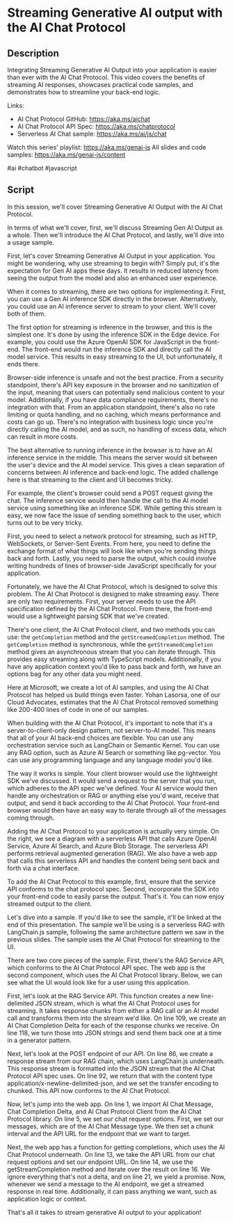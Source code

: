 # Streaming Generative AI output with the AI Chat Protocol 

## Description

Integrating Streaming Generative AI Output into your application is easier than ever with the AI Chat Protocol. This video covers the benefits of streaming AI responses, showcases practical code samples, and demonstrates how to streamline your back-end logic.

Links:
- AI Chat Protocol GitHub: https://aka.ms/aichat
- AI Chat Protocol API Spec: https://aka.ms/chatprotocol
- Serverless AI Chat sample: https://aka.ms/ai/js/chat

Watch this series' playlist: https://aka.ms/genai-js
All slides and code samples: https://aka.ms/genai-js/content

#ai #chatbot #javascript

## Script

In this session, we'll cover Streaming Generative AI Output with the AI Chat Protocol.

In terms of what we'll cover, first, we'll discuss Streaming Gen AI Output as a whole. Then we'll introduce the AI Chat Protocol, and lastly, we'll dive into a usage sample.

First, let's cover Streaming Generative AI Output in your application. You might be wondering, why use streaming to begin with? Simply put, it's the expectation for Gen AI apps these days. It results in reduced latency from seeing the output from the model and also an enhanced user experience.

When it comes to streaming, there are two options for implementing it. First, you can use a Gen AI inference SDK directly in the browser. Alternatively, you could use an AI inference server to stream to your client. We'll cover both of them.

The first option for streaming is inference in the browser, and this is the simplest one. It's done by using the inference SDK in the Edge device. For example, you could use the Azure OpenAI SDK for JavaScript in the front-end. The front-end would run the inference SDK and directly call the AI model service. This results in easy streaming to the UI, but unfortunately, it ends there.

Browser-side inference is unsafe and not the best practice. From a security standpoint, there's API key exposure in the browser and no sanitization of the input, meaning that users can potentially send malicious content to your model. Additionally, if you have data compliance requirements, there's no integration with that. From an application standpoint, there's also no rate limiting or quota handling, and no caching, which means performance and costs can go up. There's no integration with business logic since you're directly calling the AI model, and as such, no handling of excess data, which can result in more costs.

The best alternative to running inference in the browser is to have an AI inference service in the middle. This means the server would sit between the user's device and the AI model service. This gives a clean separation of concerns between AI inference and back-end logic. The added challenge here is that streaming to the client and UI becomes tricky.

For example, the client's browser could send a POST request giving the chat. The inference service would then handle the call to the AI model service using something like an inference SDK. While getting this stream is easy, we now face the issue of sending something back to the user, which turns out to be very tricky.

First, you need to select a network protocol for streaming, such as HTTP, WebSockets, or Server-Sent Events. From here, you need to define the exchange format of what things will look like when you're sending things back and forth. Lastly, you need to parse the output, which could involve writing hundreds of lines of browser-side JavaScript specifically for your application.

Fortunately, we have the AI Chat Protocol, which is designed to solve this problem. The AI Chat Protocol is designed to make streaming easy. There are only two requirements. First, your server needs to use the API specification defined by the AI Chat Protocol. From there, the front-end would use a lightweight parsing SDK that we've created.

There's one client, the AI Chat Protocol client, and two methods you can use: the `getCompletion` method and the `getStreamedCompletion` method. The `getCompletion` method is synchronous, while the `getStreamedCompletion` method gives an asynchronous stream that you can iterate through. This provides easy streaming along with TypeScript models. Additionally, if you have any application context you'd like to pass back and forth, we have an options bag for any other data you might need.

Here at Microsoft, we create a lot of AI samples, and using the AI Chat Protocol has helped us build things even faster. Yohan Lasorsa, one of our Cloud Advocates, estimates that the AI Chat Protocol removed something like 200-400 lines of code in one of our samples.

When building with the AI Chat Protocol, it's important to note that it's a server-to-client-only design pattern, not server-to-AI model. This means that all of your AI back-end choices are flexible. You can use any orchestration service such as LangChain or Semantic Kernel. You can use any RAG option, such as Azure AI Search or something like pg-vector. You can use any programming language and any language model you'd like.

The way it works is simple. Your client browser would use the lightweight SDK we've discussed. It would send a request to the server that you run, which adheres to the API spec we've defined. Your AI service would then handle any orchestration or RAG or anything else you'd want, receive that output, and send it back according to the AI Chat Protocol. Your front-end browser would then have an easy way to iterate through all of the messages coming through.

Adding the AI Chat Protocol to your application is actually very simple. On the right, we see a diagram with a serverless API that calls Azure OpenAI Service, Azure AI Search, and Azure Blob Storage. The serverless API performs retrieval augmented generation (RAG). We also have a web app that calls this serverless API and handles the content being sent back and forth via a chat interface.

To add the AI Chat Protocol to this example, first, ensure that the service API conforms to the chat protocol spec. Second, incorporate the SDK into your front-end code to easily parse the output. That's it. You can now enjoy streamed output to the client.

Let's dive into a sample. If you'd like to see the sample, it'll be linked at the end of this presentation. The sample we'll be using is a serverless RAG with LangChain.js sample, following the same architecture pattern we saw in the previous slides. The sample uses the AI Chat Protocol for streaming to the UI.

There are two core pieces of the sample. First, there's the RAG Service API, which conforms to the AI Chat Protocol API spec. The web app is the second component, which uses the AI Chat Protocol library. Below, we can see what the UI would look like for a user using this application.

First, let's look at the RAG Service API. This function creates a new line-delimited JSON stream, which is what the AI Chat Protocol uses for streaming. It takes response chunks from either a RAG call or an AI model call and transforms them into the stream we'd like. On line 109, we create an AI Chat Completion Delta for each of the response chunks we receive. On line 118, we turn those into JSON strings and send them back one at a time in a generator pattern.

Next, let's look at the POST endpoint of our API. On line 86, we create a response stream from our RAG chain, which uses LangChain.js underneath. This response stream is formatted into the JSON stream that the AI Chat Protocol API spec uses. On line 92, we return that with the content type application/x-newline-delimited-json, and we set the transfer encoding to chunked. This API now conforms to the AI Chat Protocol.

Now, let's jump into the web app. On line 1, we import AI Chat Message, Chat Completion Delta, and AI Chat Protocol Client from the AI Chat Protocol library. On line 5, we set our chat request options. First, we set our messages, which are of the AI Chat Message type. We then set a chunk interval and the API URL for the endpoint that we want to target.

Next, the web app has a function for getting completions, which uses the AI Chat Protocol underneath. On line 13, we take the API URL from our chat request options and set our endpoint URL. On line 14, we use the getStreamCompletion method and iterate over the result on line 16. We ignore everything that's not a delta, and on line 21, we yield a promise. Now, whenever we send a message to the AI endpoint, we get a streamed response in real time. Additionally, it can pass anything we want, such as application logic or context.

That's all it takes to stream generative AI output to your application!
